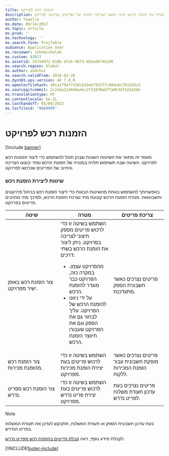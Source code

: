 ```yaml
---
title: הזמנות רכש לפרויקט
description: מאמר זה מתאר את השיטות השונות שבהן תוכל להשתמש כדי ליצור הזמנות רכש לפרויקט. השיטה שבה תשתמש תלויה במטרה של הזמנת הרכש ומתי יבוצעו הצריכה והחיוב של הפריטים שנרכשו לפרויקט.
author: Yowelle
ms.date: 09/14/2017
ms.topic: article
ms.prod: ''
ms.technology: ''
ms.search.form: ProjTable
audience: Application User
ms.reviewer: johnmichalak
ms.custom: 83972
ms.assetid: 247e4d72-610b-4fa5-9873-601ed0f4b2d6
ms.search.region: Global
ms.author: andchoi
ms.search.validFrom: 2016-02-28
ms.dyn365.ops.version: AX 7.0.0
ms.openlocfilehash: 49ca1f9af715dcb1beb7932f7c484abc7b183dcd
ms.sourcegitcommit: 2c2a5a11d446adec2f21030ab77a053d7e2da28e
ms.translationtype: HT
ms.contentlocale: he-IL
ms.lasthandoff: 05/04/2022
ms.locfileid: "8684995"
---
```

# <a name="purchase-orders-for-a-project"></a>הזמנות רכש לפרויקט

[!include [banner](../includes/banner.md)]

מאמר זה מתאר את השיטות השונות שבהן תוכל להשתמש כדי ליצור הזמנות רכש לפרויקט. השיטה שבה תשתמש תלויה במטרה של הזמנת הרכש ומתי יבוצעו הצריכה והחיוב של הפריטים שנרכשו לפרויקט.

### <a name="methods-for-creating-a-purchase-order"></a>שיטות ליצירת הזמנת רכש

באפשרותך להשתמש באחת מהשיטות הבאות כדי ליצור הזמנת רכש בניהול פרויקטים וחשבונאות. מטרת הזמנת הרכש קובעת מתי נצרכת הזמנת הרכש, ולפיכך מתי מחויבים פריטים בפרויקט.

<table>
<colgroup>
<col width="33%" />
<col width="33%" />
<col width="33%" />
</colgroup>
<thead>
<tr class="header">
<th>שיטה</th>
<th>מטרה</th>
<th>צריכת פריטים</th>
</tr>
</thead>
<tbody>
<tr class="odd">
<td>צור הזמנת רכש באופן ישיר מפרויקט.</td>
<td>השתמש בשיטה זו כדי לרכוש פריטים מספק חיצוני לצריכה בפרויקט. ניתן ליצור את הזמנת הרכש בשתי דרכים:
<ul>
<li>מהפרויקט עצמו. במקרה כזה, הפרויקט כבר מוגדר להזמנת הרכש.</li>
<li>על ידי ניווט להזמנת הרכש של הפרויקט. עליך לבחור גם את הספק וגם את הפרויקט שעבורו תיווצר הזמנת הרכש.</li>
</ul></td>
<td>פריטים נצרכים כאשר חשבונית הספק מתעדכנת.</td>
</tr>
<tr class="even">
<td>צור הזמנת רכש מהזמנת מכירות.</td>
<td>השתמש בשיטה זו כדי לרכוש פריטים בעת יצירת הזמנת מכירות מפרויקט.</td>
<td>פריטים נצרכים כאשר מופקת חשבונית עבור הזמנת המכירות ללקוח.</td>
</tr>
<tr class="odd">
<td>צור הזמנת רכש מפריט נדרש.</td>
<td>השתמש בשיטה זו כדי לרכוש פריטים בעת יצירת פריט נדרש מפרויקט.</td>
<td>פריטים נצרכים בעת עדכון תעודת משלוח לפריט נדרש.</td>
</tr>
</tbody>
</table>

> [!NOTE] 
> בעת עדכון חשבונית הספק או תעודת המשלוח, תתבקש לעדכן את תעודת המשלוח בפריט הנדרש.

לקבלת מידע נוסף, ראה [קבלת פריטים בהזמנת רכש מפריט נדרש](tasks/receive-items-purchase-order-item-requirement.md).



[!INCLUDE[footer-include](../includes/footer-banner.md)]